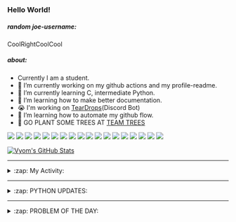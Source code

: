 ### Hello World!

##### random joe-username:
<!--DON'T REMOVE--->
<!--username:START-->
CoolRightCoolCool
<!--username:END-->

##### about:
- Currently I am a student.
- 🔭 I’m currently working on my github actions and my profile-readme. 
- 🌱 I’m currently learning C, intermediate Python.
- 🌱 I’m learning how to make better documentation.
- 😭 I'm working on [TearDrops](https://github.com/Vyvy-vi/TearDrops)(Discord Bot)
- 🌱 I’m learning how to automate my github flow.
- 🌱 GO PLANT SOME TREES AT [TEAM TREES](https://teamtrees.org/)

![](https://img.shields.io/badge/Editor-Vim-informational?style=flat&logo=Editor&logoColor=white&color=2bbc8a)
![](https://img.shields.io/badge/Editor-VScode-informational?style=flat&logo=<LOGO_NAME>&logoColor=white&color=2bbc8a)
![](https://img.shields.io/badge/OS-MacOS-informational?style=flat&logo=<LOGO_NAME>&logoColor=white&color=2bbc8a)
![](https://img.shields.io/badge/OS-Fedora-informational?style=flat&logo=<LOGO_NAME>&logoColor=white&color=2bbc8a)
![](https://img.shields.io/badge/OS-Ubuntu-informational?style=flat&logo=<LOGO_NAME>&logoColor=white&color=2bbc8a)
![](https://img.shields.io/badge/Tools-mysql-informational?style=flat&logo=<LOGO_NAME>&logoColor=white&color=2bbc8a)
![](https://img.shields.io/badge/Tools-MongoDB-informational?style=flat&logo=<LOGO_NAME>&logoColor=white&color=2bbc8a)
![](https://img.shields.io/badge/Tools-DiscordAPI-informational?style=flat&logo=<LOGO_NAME>&logoColor=white&color=2bbc8a)
![](https://img.shields.io/badge/Tools-GoogleAPIs-informational?style=flat&logo=<LOGO_NAME>&logoColor=white&color=2bbc8a)
![](https://img.shields.io/badge/Tools-ScikitLearn-informational?style=flat&logo=<LOGO_NAME>&logoColor=white&color=2bbc8a)
![](https://img.shields.io/badge/Tools-json-informational?style=flat&logo=<LOGO_NAME>&logoColor=white&color=2bbc8a)
![](https://img.shields.io/badge/Tools-Metasploit-informational?style=flat&logo=<LOGO_NAME>&logoColor=white&color=2bbc8a)
![](https://img.shields.io/badge/Shell-zsh-informational?style=flat&logo=<LOGO_NAME>&logoColor=white&color=2bbc8a)
![](https://img.shields.io/badge/Code-Python-informational?style=flat&logo=<LOGO_NAME>&logoColor=white&color=2bbc8a)
![](https://img.shields.io/badge/Code-Ruby-informational?style=flat&logo=<LOGO_NAME>&logoColor=white&color=2bbc8a)
![](https://img.shields.io/badge/Code-Processing-informational?style=flat&logo=<LOGO_NAME>&logoColor=white&color=2bbc8a)
![](https://img.shields.io/badge/Code-Arduino-informational?style=flat&logo=<LOGO_NAME>&logoColor=white&color=2bbc8a)
![](https://img.shields.io/badge/Graphics-Blender-informational?style=flat&logo=<LOGO_NAME>&logoColor=white&color=2bbc8a)

<a href="https://github.com/Vyvy-vi/Vyvy-vi">
  <img align="center" src="https://profile-readme-git-master.vyvy-vi.vercel.app/api?username=Vyvy-vi&show_icons=true&line_height=27&count_private=true&title_color=ffffff&text_color=c9cacc&icon_color=2bbc8a&bg_color=1d1f21" alt="Vyom's GitHub Stats" />
</a>

---
<details>
  <summary>:zap: My Activity:</summary>
  
<!--START_SECTION:waka-->
![Profile Views](http://img.shields.io/badge/Profile%20Views-12-blue)

**I'm an Early 🐤** 

```text
🌞 Morning    65 commits     ███████████░░░░░░░░░░░░░░   47.45% 
🌆 Daytime    25 commits     ████░░░░░░░░░░░░░░░░░░░░░   18.25% 
🌃 Evening    36 commits     ██████░░░░░░░░░░░░░░░░░░░   26.28% 
🌙 Night      11 commits     ██░░░░░░░░░░░░░░░░░░░░░░░   8.03%

```
📅 **I'm Most Productive on Monday** 

```text
Monday       42 commits     ███████░░░░░░░░░░░░░░░░░░   30.66% 
Tuesday      11 commits     ██░░░░░░░░░░░░░░░░░░░░░░░   8.03% 
Wednesday    11 commits     ██░░░░░░░░░░░░░░░░░░░░░░░   8.03% 
Thursday     12 commits     ██░░░░░░░░░░░░░░░░░░░░░░░   8.76% 
Friday       20 commits     ███░░░░░░░░░░░░░░░░░░░░░░   14.6% 
Saturday     19 commits     ███░░░░░░░░░░░░░░░░░░░░░░   13.87% 
Sunday       22 commits     ████░░░░░░░░░░░░░░░░░░░░░   16.06%

```


📊 **This Week I Spent My Time On** 

```text
🔥 Editors: 
Vim                      14 hrs 4 mins       ████████████████████████░   99.19% 
VS Code                  6 mins              ░░░░░░░░░░░░░░░░░░░░░░░░░   0.81%

🐱‍💻 Projects: 
TearDrops                7 hrs 42 mins       █████████████░░░░░░░░░░░░   54.36% 
EddieBot                 2 hrs 57 mins       █████░░░░░░░░░░░░░░░░░░░░   20.9% 
Unknown Project          1 hr 6 mins         ██░░░░░░░░░░░░░░░░░░░░░░░   7.81% 
.dotfiles                50 mins             █░░░░░░░░░░░░░░░░░░░░░░░░   5.91% 
another-discord-bot      36 mins             █░░░░░░░░░░░░░░░░░░░░░░░░   4.34%

💻 Operating System: 
Mac                      14 hrs 10 mins      █████████████████████████   100.0%

```

**I Mostly Code in Python** 

```text
Python                   22 repos            ███████████████████░░░░░░   78.57% 
Processing               1 repo              █░░░░░░░░░░░░░░░░░░░░░░░░   3.57% 
Swift                    1 repo              █░░░░░░░░░░░░░░░░░░░░░░░░   3.57% 
JavaScript               1 repo              █░░░░░░░░░░░░░░░░░░░░░░░░   3.57% 
SCSS                     1 repo              █░░░░░░░░░░░░░░░░░░░░░░░░   3.57%

```



<!--END_SECTION:waka-->
</details>

---
<details>
  <summary>:zap: PYTHON UPDATES:</summary>
  
<!-- BLOG-POST-LIST:START -->
- [The trouble with Django's transaction.atomic](https://www.reddit.com/r/Python/comments/jxoim9/the_trouble_with_djangos_transactionatomic/)
- [I wrote a Network Packet Sniffer for ethical hacking in Python 3 that exclusively uses built-in libraries.](https://www.reddit.com/r/Python/comments/jxobtr/i_wrote_a_network_packet_sniffer_for_ethical/)
- [Learn how to engineer, analyze, build, and deploy intelligent Machine Learning models using Python in this "Full Stack Data Science Course" launched by our team.](https://www.reddit.com/r/Python/comments/jxo14l/learn_how_to_engineer_analyze_build_and_deploy/)
- [TorRecon - CLI tool for searching for hidden services](https://www.reddit.com/r/Python/comments/jxnbup/torrecon_cli_tool_for_searching_for_hidden/)
- [Python Fuzzing with Atheris : a new coverage-guided fuzzer for Python](https://www.reddit.com/r/Python/comments/jxmral/python_fuzzing_with_atheris_a_new_coverageguided/)
<!-- BLOG-POST-LIST:END -->
</details>

---
<details>
  <summary>:zap: PROBLEM OF THE DAY:</summary>
    #TODO
<!--QOTD:START-->
<!--QOTD:END-->
</details>


